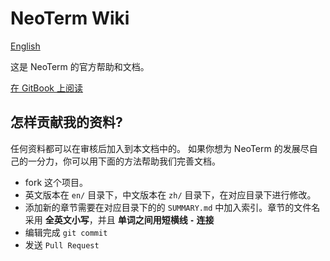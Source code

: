 # NeoTerm Wiki

[English](https://github.com/NeoTerm/NeoTerm-Wiki/blob/master/README-en.md)

这是 NeoTerm 的官方帮助和文档。

[在 GitBook 上阅读](https://neoterm.gitbooks.io/neoterm-wiki/content/)

## 怎样贡献我的资料?
任何资料都可以在审核后加入到本文档中的。
如果你想为 NeoTerm 的发展尽自己的一分力，你可以用下面的方法帮助我们完善文档。
- fork 这个项目。
- 英文版本在 `en/` 目录下，中文版本在 `zh/` 目录下，在对应目录下进行修改。
- 添加新的章节需要在对应目录下的的 `SUMMARY.md` 中加入索引。章节的文件名采用 **全英文小写**，并且 **单词之间用短横线 `-` 连接**
- 编辑完成 `git commit`
- 发送 `Pull Request`
